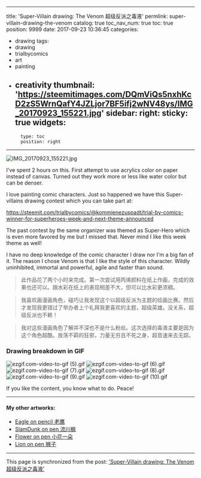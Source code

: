 
---
title: 'Super-Villain drawing: The Venom 超级反派之毒液'
permlink: super-villain-drawing-the-venom
catalog: true
toc_nav_num: true
toc: true
position: 9999
date: 2017-09-23 10:36:45
categories:
- drawing
tags:
- drawing
- trialbycomics
- art
- painting
- creativity
thumbnail: 'https://steemitimages.com/DQmViQs5nxhKcD2zS5WrnQafY4JZLjor7BF5ifj2wNV48ys/IMG_20170923_155221.jpg'
sidebar:
    right:
        sticky: true
widgets:
    -
        type: toc
        position: right
---


![IMG_20170923_155221.jpg](https://steemitimages.com/DQmViQs5nxhKcD2zS5WrnQafY4JZLjor7BF5ifj2wNV48ys/IMG_20170923_155221.jpg)

I've spent 2 hours on this. First attempt to use acrylics color on paper instead of canvas. Turned out they work more or less like water color but can be denser.

I love painting comic characters. Just so happened we have this Super-villains drawing contest which you can take part at:

https://steemit.com/trialbycomics/@kommienezuspadt/trial-by-comics-winner-for-superheroes-week-and-next-theme-announced

The past contest by the same organizer was themed as Super-Hero which is even more favored by me but I missed that. Never mind I like this week theme as well!

I have no deep knowledge of the comic character I draw nor I'm a big fan of it. The reason I chose Venom is that I like the style of this character. Wildly uninhibited, immortal and powerful, agile and faster than sound.

>此作品花了两个小时来完成。第一次尝试用丙烯颜料在纸上作画，完成的效果也还可以。跟水彩在纸上的表现相差不大，但可以比水彩更浓稠。

>我喜欢画漫画角色，碰巧让我发现这个以超级反派为主题的绘画比赛。然后才发现我更错过了举办者上个礼拜我更喜欢的主题，超级英雄。没关系，超级反派也不赖！

>我对这些漫画角色了解并不深也不是什么粉丝。这次选择的毒液主要是因为这个角色超酷。放荡不羁的狂邪，力量无穷且不死之身，超音速来去无踪。

### Drawing breakdown in GIF

![ezgif.com-video-to-gif (5).gif](https://steemitimages.com/DQmXtXJmkDyqCSP6HYFK5i5pmWfVUoj3Zod2DdbzrRqprZf/ezgif.com-video-to-gif%20(5).gif)
![ezgif.com-video-to-gif (6).gif](https://steemitimages.com/DQmVAcYJtPXxMzKEikgaQ7r3FUpY4K264BQDq8jWgykW58n/ezgif.com-video-to-gif%20(6).gif)
![ezgif.com-video-to-gif (7).gif](https://steemitimages.com/DQmVibRcc6gJquFKT2rBo2e3CbS4ZNXJCz5fLowH4MnLCx9/ezgif.com-video-to-gif%20(7).gif)
![ezgif.com-video-to-gif (8).gif](https://steemitimages.com/DQmU6asJL8LdNAWTWk2bTWQfgNvRKd6MabJJBk3LqwN7zK8/ezgif.com-video-to-gif%20(8).gif)
![ezgif.com-video-to-gif (9).gif](https://steemitimages.com/DQmd66oY4nYkUD8rC3Kvqx4vGdeKpDr8hFpksfvMH2Rin9Y/ezgif.com-video-to-gif%20(9).gif)
![ezgif.com-video-to-gif (10).gif](https://steemitimages.com/DQmbWHeZ7GstwLoHsewbFb82psodxUNm1ztM15BfoQPAoYz/ezgif.com-video-to-gif%20(10).gif)

If you like the content, you know what to do. Peace!

----------

#### My other artworks:

- [Eagle on pencil 老鹰]("https://steemit.com/drawing/@fr3eze/drawing-contest-of-animal-eagle")
- [SlamDunk on pen 流川枫]("https://steemit.com/drawing/@fr3eze/anime-drawing-challenge-slamdunk")
- [Flower on pen 小花一朵]("https://steemit.com/dailysketch/@fr3eze/dailysketch-2-flower")
- [Lion on pen 狮子]("https://steemit.com/dailysketch/@fr3eze/first-attempt-on-a-sketching-contest")

- - -

This page is synchronized from the post: ['Super-Villain drawing: The Venom 超级反派之毒液'](https://steemit.com/@fr3eze/super-villain-drawing-the-venom)
